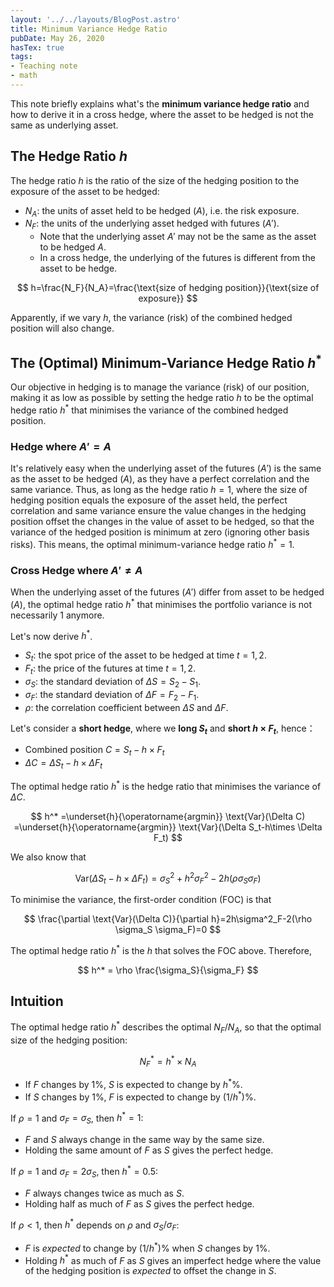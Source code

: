 ```yaml
---
layout: '../../layouts/BlogPost.astro'
title: Minimum Variance Hedge Ratio
pubDate: May 26, 2020
hasTex: true
tags:
- Teaching note
- math
---
```


This note briefly explains what's the **minimum variance hedge ratio** and how
to derive it in a cross hedge, where the asset to be hedged is not the same as
underlying asset.

## The Hedge Ratio $h$

The hedge ratio $h$ is the ratio of the size of the hedging position to the
exposure of the asset to be hedged:

- $N_A$: the units of asset held to be hedged ($A$), i.e. the risk exposure.
- $N_F$: the units of the underlying asset hedged with futures ($A'$).
  - Note that the underlying asset $A'$ may not be the same as the asset to be hedged $A$.
  - In a cross hedge, the underlying of the futures is different from the asset to be hedge.

$$
h=\frac{N_F}{N_A}=\frac{\text{size of hedging position}}{\text{size of exposure}}
$$

Apparently, if we vary $h$, the variance (risk) of the combined hedged position
will also change.

## The (Optimal) Minimum-Variance Hedge Ratio $h^*$

Our objective in hedging is to manage the variance (risk) of our position,
making it as low as possible by setting the hedge ratio $h$ to be the optimal
hedge ratio $h^*$ that minimises the variance of the combined hedged position.

### Hedge where $A'=A$

It's relatively easy when the underlying asset of the futures ($A'$) is the same
as the asset to be hedged ($A$), as they have a perfect correlation and the same
variance. Thus, as long as the hedge ratio $h=1$, where the size of hedging
position equals the exposure of the asset held, the perfect correlation and same
variance ensure the value changes in the hedging position offset the changes in
the value of asset to be hedged, so that the variance of the hedged position is
minimum at zero (ignoring other basis risks). This means, the optimal
minimum-variance hedge ratio $h^*=1$.

### Cross Hedge where $A' \neq A$

When the underlying asset of the futures ($A'$) differ from asset to be hedged
($A$), the optimal hedge ratio $h^*$ that minimises the portfolio variance is
not necessarily 1 anymore. 

Let's now derive $h^*$.

- $S_t$: the spot price of the asset to be hedged at time $t=1,2$.
- $F_t$: the price of the futures at time $t=1,2$.
- $\sigma_S$: the standard deviation of $\Delta S=S_2 - S_1$.
- $\sigma_F$: the standard deviation of $\Delta F=F_2 - F_1$.
- $\rho$: the correlation coefficient between $\Delta S$ and $\Delta F$.

Let's consider a **short hedge**, where we **long $S_t$** and **short $h\times
F_t$**, hence：

- Combined position $C=S_t-h\times F_t$
- $\Delta C=\Delta S_t-h\times \Delta F_t$

The optimal hedge ratio $h^*$ is the hedge ratio that minimises the variance of
$\Delta C$.

$$
h^* =\underset{h}{\operatorname{argmin}} \text{Var}(\Delta C)
=\underset{h}{\operatorname{argmin}} \text{Var}(\Delta S_t-h\times \Delta F_t)
$$

We also know that

$$
\text{Var}(\Delta S_t-h\times \Delta F_t) = \sigma^2_S + h^2\sigma^2_F -
2h(\rho \sigma_S \sigma_F)
$$

To minimise the variance, the first-order condition (FOC) is that

$$
\frac{\partial \text{Var}(\Delta C)}{\partial h}=2h\sigma^2_F-2(\rho \sigma_S
\sigma_F)=0
$$

The optimal hedge ratio $h^*$ is the $h$ that solves the FOC above. Therefore,

$$
h^* = \rho \frac{\sigma_S}{\sigma_F}
$$

## Intuition

The optimal hedge ratio $h^*$ describes the optimal $N_F/N_A$, so that the
optimal size of the hedging position:

$$
N_F^* = h^* \times N_A
$$

- If $F$ changes by 1%, $S$ is expected to change by $h^*$%.
- If $S$ changes by 1%, $F$ is expected to change by $(1/h^*)$%.

If $\rho=1$ and $\sigma_F=\sigma_S$, then $h^*=1$:

- $F$ and $S$ always change in the same way by the same size.
- Holding the same amount of $F$ as $S$ gives the perfect hedge.

If $\rho=1$ and $\sigma_F=2\sigma_S$, then $h^*=0.5$:

- $F$ always changes twice as much as $S$.
- Holding half as much of $F$ as $S$ gives the perfect hedge.

If $\rho<1$, then $h^*$ depends on $\rho$ and ${\sigma_S}/{\sigma_F}$:

- $F$ is _expected_ to change by $(1/h^*)$% when $S$ changes by 1%.
- Holding $h^*$ as much of $F$ as $S$ gives an imperfect hedge where the value of the hedging position is _expected_ to offset the change in $S$.
